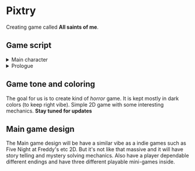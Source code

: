 # **Pixtry**
Creating game called **All saints of me**.

## Game script

<details>
<summary>Main character</summary>
<p>

*Derek Williams* a violent criminal.

</p> </details>

<details>
<summary>Prologue</summary>
<p>

Derek Williams is a chronic criminal who spent his 20 years in prison. One day a group of scientists offers him to undergo psychological experiment on the condition that he gets what he wants. So Derek agreed and went to the experiment. But the true purpose of the experiment was not only psychological.  
  </p>
  
<p>

In fact Derek is a psychopath which means he doesn’t have any regular human emotions like sympathize or love someone else. He doesn’t even know about this kind of expression. So that’s why scientists chose him and tricked him into the artificial brain chip experiment.  The goal of the experiment is to install those kinds of emotions to his brain and change his behavior.
</p> 
<p> 
And just after they installed it, Derek instantly went to the coma and his destiny is on the player's hand. 
</p> </details>

   
## Game tone and coloring

The goal for us is to create kind of *horror* game. It is kept mostly in dark colors (to keep right vibe). Simple 2D game with some interesting mechanics. **Stay tuned for updates**

## Main game design 

<p> 
  The Main game design will be have a similar vibe as a indie games such as Five Night at Freddy's etc 2D. But it's not like that massive and it will     have story telling and mystery solving mechanics. Also have a player dependable different endings and have three different playable mini-games inside.
</p>

  


